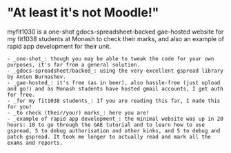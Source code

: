 "At least it's not Moodle!"
===========================

myfit1030 is a one-shot gdocs-spreadsheet-backed gae-hosted website for my fit1038 students at Monash to check their marks, and also an example of rapid app development for their unit.

	- _one-shot_: though you may be able to tweak the code for your own purposes, it's far from a general solution.
	- _gdocs-spreadsheet/backed_: using the very excellent gspread library by Anton Burnashev.
	- _gae-hosted_: it's free (as in beer), also hassle-free (just upload and go!) and as Monash students have hosted gmail accounts, I get auth for free.
	- _for my fit1038 students_: If you are reading this far, I made this for you!
	- _to check (their/your) marks_: here you are!
	- _example of rapid app development_: the minimal website was up in 20 hours: 10 to go through the GAE tutorial and to learn how to use gspread, 5 to debug authorisation and other kinks, and 5 to debug and patch gspread. It took me longer to actually read and mark all the exams and reports.
